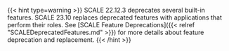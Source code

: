 ---
---

{{< hint type=warning >}}
SCALE 22.12.3 deprecates several built-in features.
SCALE 23.10 replaces deprecated features with applications that perform their roles.
See [SCALE Feature Deprecations]({{< relref "SCALEDeprecatedFeatures.md" >}}) for more details about feature deprecation and replacement.
{{< /hint >}}
